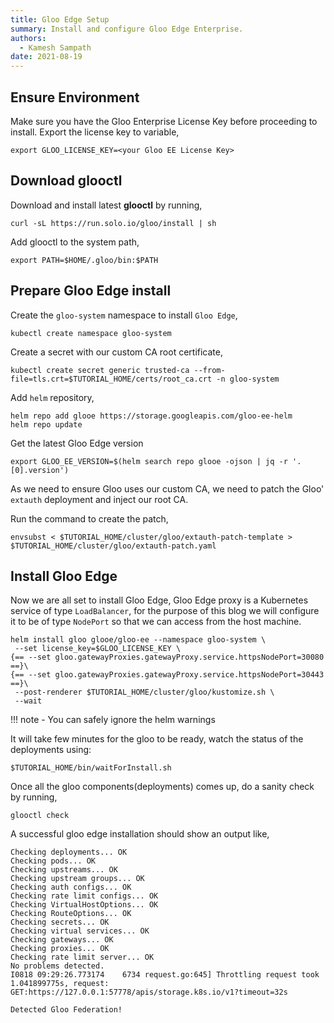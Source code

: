 ```yaml
---
title: Gloo Edge Setup
summary: Install and configure Gloo Edge Enterprise.
authors:
  - Kamesh Sampath
date: 2021-08-19
---
```


## Ensure Environment

Make sure you have the Gloo Enterprise License Key before proceeding to install. Export the license key to variable,

```shell
export GLOO_LICENSE_KEY=<your Gloo EE License Key>
```

## Download glooctl

Download and install latest **glooctl** by running,

```shell
curl -sL https://run.solo.io/gloo/install | sh
```

Add glooctl to the system path,

```shell
export PATH=$HOME/.gloo/bin:$PATH
```

## Prepare Gloo Edge install

Create the `gloo-system` namespace to install `Gloo Edge`,

```shell
kubectl create namespace gloo-system
```

Create a secret with our custom CA root certificate,

```shell
kubectl create secret generic trusted-ca --from-file=tls.crt=$TUTORIAL_HOME/certs/root_ca.crt -n gloo-system
```

Add `helm` repository,

```shell
helm repo add glooe https://storage.googleapis.com/gloo-ee-helm
helm repo update
```

Get the latest Gloo Edge version

```shell
export GLOO_EE_VERSION=$(helm search repo glooe -ojson | jq -r '.[0].version')
```

As we need to ensure Gloo uses our custom CA, we need to patch the Gloo' `extauth` deployment and inject our root CA.

Run the command to create the patch,

```shell
envsubst < $TUTORIAL_HOME/cluster/gloo/extauth-patch-template > $TUTORIAL_HOME/cluster/gloo/extauth-patch.yaml
```

## Install Gloo Edge

Now we are all set to install Gloo Edge, Gloo Edge proxy is a Kubernetes service of type `LoadBalancer`, for the purpose of this blog we will configure it to be of type `NodePort` so that we can access from the host machine.

```shell
helm install gloo glooe/gloo-ee --namespace gloo-system \
 --set license_key=$GLOO_LICENSE_KEY \
{== --set gloo.gatewayProxies.gatewayProxy.service.httpsNodePort=30080 ==}\
{== --set gloo.gatewayProxies.gatewayProxy.service.httpsNodePort=30443 ==}\
 --post-renderer $TUTORIAL_HOME/cluster/gloo/kustomize.sh \
 --wait
```

!!! note
    - You can safely ignore the helm warnings

It will take few minutes for the gloo to be ready, watch the status of the deployments using:

```shell
$TUTORIAL_HOME/bin/waitForInstall.sh
```

Once all the gloo components(deployments) comes up, do a sanity check by running,

```shell
glooctl check
```

A successful gloo edge installation should show an output like,

```text
Checking deployments... OK
Checking pods... OK
Checking upstreams... OK
Checking upstream groups... OK
Checking auth configs... OK
Checking rate limit configs... OK
Checking VirtualHostOptions... OK
Checking RouteOptions... OK
Checking secrets... OK
Checking virtual services... OK
Checking gateways... OK
Checking proxies... OK
Checking rate limit server... OK
No problems detected.
I0818 09:29:26.773174    6734 request.go:645] Throttling request took 1.041899775s, request: GET:https://127.0.0.1:57778/apis/storage.k8s.io/v1?timeout=32s

Detected Gloo Federation!
```
